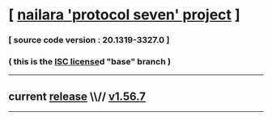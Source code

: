
# [ [nailara 'protocol seven' project](http://src.nailara.net/) ]

### [ source code version : 20.1319-3327.0 ]

### ( this is the [ISC license](license)d "base" branch )
---
## current [release](https://github.com/anotherlink/nailara/releases) \\\\// [v1.56.7](https://github.com/anotherlink/nailara/releases/tag/v1.56.7)
---
